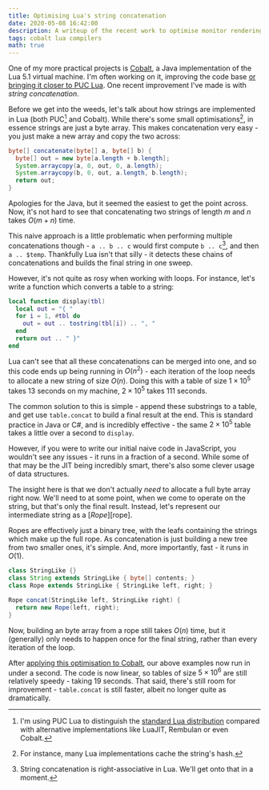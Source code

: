```yaml
---
title: Optimising Lua's string concatenation
date: 2020-05-08 16:42:00
description: A writeup of the recent work to optimise monitor rendering.
tags: cobalt lua compilers
math: true
---
```


One of my more practical projects is [Cobalt], a Java implementation of the Lua 5.1 virtual machine. I'm often working
on it, improving the code base [or bringing it closer to PUC Lua][tweaking]. One recent improvement I've made is with
_string concatenation_.

Before we get into the weeds, let's talk about how strings are implemented in Lua (both PUC[^1] and Cobalt). While
there's some small optimisations[^2], in essence strings are just a byte array. This makes concatenation very easy - you
just make a new array and copy the two across:

```java
byte[] concatenate(byte[] a, byte[] b) {
  byte[] out = new byte[a.length + b.length];
  System.arraycopy(a, 0, out, 0, a.length);
  System.arraycopy(b, 0, out, a.length, b.length);
  return out;
}
```

Apologies for the Java, but it seemed the easiest to get the point across. Now, it's not hard to see that concatenating
two strings of length $m$ and $n$ takes $O(m + n)$ time. 

This naive approach is a little problematic when performing multiple concatenations though - `a .. b .. c` would first
compute `b .. c`[^3], and then `a .. $temp`. Thankfully Lua isn't that silly - it detects these chains of concatenations
and builds the final string in one sweep.

However, it's not quite as rosy when working with loops. For instance, let's write a function which converts a table to
a string:

```lua
local function display(tbl)
  local out = "{ "
  for i = 1, #tbl do
    out = out .. tostring(tbl[i]) .. ", "
  end
  return out .. " }"
end
```

Lua can't see that all these concatenations can be merged into one, and so this code ends up being running in $O(n^2)$ -
each iteration of the loop needs to allocate a new string of size $O(n)$. Doing this with a table of size $1 \times
10^5$ takes 13 seconds on my machine, $2 \times 10^5$ takes 111 seconds.

The common solution to this is simple - append these substrings to a table, and get use `table.concat` to build a final
result at the end. This is standard practice in Java or C#, and is incredibly effective - the same $2 \times 10^5$ table
takes a little over a second to `display`.

However, if you were to write our initial naive code in JavaScript, you wouldn't see any issues - it runs in a fraction
of a second. While some of that may be the JIT being incredibly smart, there's also some clever usage of data
structures.

The insight here is that we don't actually _need_ to allocate a full byte array right now. We'll need to at some point,
when we come to operate on the string, but that's only the final result. Instead, let's represent our intermediate
string as a [_Rope_][rope].

Ropes are effectively just a binary tree, with the leafs containing the strings which make up the full rope. As
concatenation is just building a new tree from two smaller ones, it's simple. And, more importantly, fast - it runs in
$O(1)$.

```java
class StringLike {}
class String extends StringLike { byte[] contents; }
class Rope extends StringLike { StringLike left, right; }

Rope concat(StringLike left, StringLike right) {
  return new Rope(left, right);
}
```

Now, building an byte array from a rope still takes $O(n)$ time, but it (generally) only needs to happen once for the
final string, rather than every iteration of the loop.

After [applying this optimisation to Cobalt][patch], our above examples now run in under a second. The code is now
linear, so tables of size $5 \times 10^6$ are still relatively speedy - taking 19 seconds. That said, there's still room
for improvement - `table.concat` is still faster, albeit no longer quite as dramatically.

[Cobalt]: https://github.com/SquidDev/Cobalt "Cobalt's GitHub repository."
[tweaking]: /2019/03/08/tweaking-cc-tweaked.html "Tweaking CC: Tweaked"
[puc]: https://www.lua.org/
[patch]: https://github.com/SquidDev/Cobalt/pull/44

[^1]: I'm using PUC Lua to distinguish the [standard Lua distribution][puc] compared with alternative implementations like
    LuaJIT, Rembulan or even Cobalt.
[^2]: For instance, many Lua implementations cache the string's hash.
[^3]: String concatenation is right-associative in Lua. We'll get onto that in a moment.
